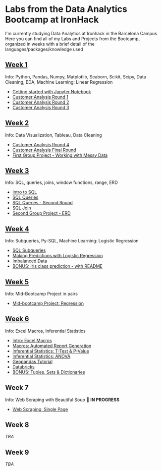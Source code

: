 # Labs from the Data Analytics Bootcamp at IronHack

I'm currently studying Data Analytics at Ironhack in the Barcelona Campus
Here you can find all of my Labs and Projects from the Bootcamp, organized in weeks with a brief detail of the languages/packages/knowledge used

## [**Week 1**](https://github.com/yamilart/DataLabs/tree/main/Week%201)

Info: Python, Pandas, Numpy, Matplotlib, Seaborn, Scikit, Scipy, Data Cleaning, EDA, Machine Learning: Linear Regression

- [Getting started with Jupyter Notebook](https://github.com/yamilart/DataLabs/blob/main/Week%201/Jupyterlab.ipynb)
- [Customer Analysis Round 1](https://github.com/yamilart/DataLabs/blob/main/Week%201/Lab-CustomerAnalysisRound1.ipynb)
- [Customer Analysis Round 2](https://github.com/yamilart/DataLabs/blob/main/Week%201/Lab-CustomerAnalysisRound2.ipynb)
- [Customer Analysis Round 3](https://github.com/yamilart/DataLabs/blob/main/Week%201/Lab-CustomerAnalysisRound3.ipynb)

## [**Week 2**](https://github.com/yamilart/DataLabs/tree/main/Week%202)

Info: Data Visualization, Tableau, Data Cleaning

- [Customer Analysis Round 4](https://github.com/yamilart/DataLabs/blob/main/Week%202/Lab-CustomerAnalysisRound4.ipynb)
- [Customer Analysis Final Round](https://github.com/yamilart/DataLabs/blob/main/Week%202/Lab-CustomerAnalysisFinalRound.ipynb)
- [First Group Project - Working with Messy Data](https://github.com/yamilart/DataLabs/blob/main/Week%202/First%20Group%20Project.pdf)

## [**Week 3**](https://github.com/yamilart/DataLabs/tree/main/Week%203)

Info: SQL, queries, joins, window functions, range, ERD

- [Intro to SQL](https://github.com/yamilart/DataLabs/blob/main/Week%203/Lab-SQL-intro.sql)
- [SQL Queries](https://github.com/yamilart/DataLabs/blob/main/Week%203/Lab-SQL-Queries.sql)
- [SQL Queries - Second Round](https://github.com/yamilart/DataLabs/blob/mainWeek%203//Lab-SQL-Queries-Day-2.sql)
- [SQL Join](https://github.com/yamilart/DataLabs/blob/main/Week%203/Lab-SQL-join.sql)
- [Second Group Project - ERD](https://github.com/yamilart/DataLabs/blob/main/Week%203/ERD%20Second%20Group%20Project.pdf)

## [**Week 4**](https://github.com/yamilart/DataLabs/tree/main/Week%204)

Info: Subqueries, Py-SQL, Machine Learning: Logistic Regression 

- [SQL Subqueries](https://github.com/yamilart/DataLabs/blob/main/Week%204/Lab-SQL-Subqueries.sql)
- [Making Predictions with Logistic Regression](https://github.com/yamilart/DataLabs/blob/main/Week%204/Lab-Making-predictions-with-logistic-regression.ipynb)
- [Imbalanced Data](https://github.com/yamilart/DataLabs/blob/main/Week%204/Lab-Imbalanced-Data.ipynb)
- [BONUS: Iris class prediction - with README](https://github.com/yamilart/DataLabs/tree/main/Week%204/Bonus-Walkthrough)

## [**Week 5**](https://github.com/yamilart/mid_bootcamp_project)

Info: Mid-Bootcamp Project in pairs

- [Mid-bootcamp Project: Regression](https://github.com/yamilart/mid_bootcamp_project)

## [**Week 6**](https://github.com/yamilart/DataLabs/tree/main/Week%206)

Info: Excel Macros, Inferential Statistics

- [Intro: Excel Macros](https://github.com/yamilart/DataLabs/blob/main/Week%206/Lab-Macros-Intro.xlsm)
- [Macros: Automated Report Generation](https://github.com/yamilart/DataLabs/blob/main/Week%206/Lab-Automated-Report-Generation.xlsm)
- [Inferential Statistics: T-Test & P-Value](https://github.com/yamilart/DataLabs/blob/main/Week%206/Lab-T-test-P-value.ipynb)
- [Inferential Statistics: ANOVA](https://github.com/yamilart/DataLabs/blob/main/Week%206/Lab-ANOVA.ipynb)
- [Geopandas Tutorial](https://github.com/yamilart/DataLabs/blob/main/Week%206/Lab-Geopandas-Tutorial.ipynb)
- [Databricks](https://github.com/yamilart/DataLabs/blob/main/Week%206/Databricks.md)
- [BONUS: Tuples, Sets & Dictionaries](https://github.com/yamilart/DataLabs/tree/main/Week%206/Lab%20Tuples-Sets-Dict)

## **Week 7**

Info: Web Scraping with Beautiful Soup 📝 **IN PROGRESS**

- [Web Scraping: Single Page](https://github.com/yamilart/DataLabs/blob/main/Week%207/Lab-Web-Scraping-Single-Page.ipynb)

## **Week 8**

*TBA*

## **Week 9**

*TBA*
